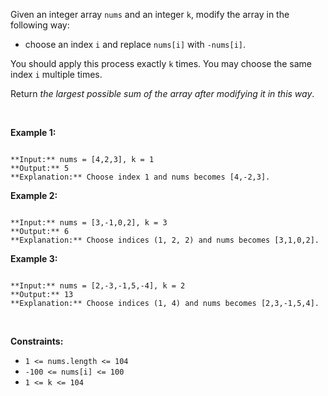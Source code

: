 
Given an integer array `nums` and an integer `k`, modify the array in the following way:


* choose an index `i` and replace `nums[i]` with `-nums[i]`.


You should apply this process exactly `k` times. You may choose the same index `i` multiple times.


Return *the largest possible sum of the array after modifying it in this way*.


 


**Example 1:**



```

**Input:** nums = [4,2,3], k = 1
**Output:** 5
**Explanation:** Choose index 1 and nums becomes [4,-2,3].

```

**Example 2:**



```

**Input:** nums = [3,-1,0,2], k = 3
**Output:** 6
**Explanation:** Choose indices (1, 2, 2) and nums becomes [3,1,0,2].

```

**Example 3:**



```

**Input:** nums = [2,-3,-1,5,-4], k = 2
**Output:** 13
**Explanation:** Choose indices (1, 4) and nums becomes [2,3,-1,5,4].

```

 


**Constraints:**


* `1 <= nums.length <= 104`
* `-100 <= nums[i] <= 100`
* `1 <= k <= 104`


